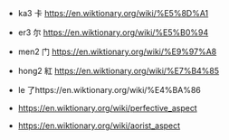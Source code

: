
 * ka3   卡 https://en.wiktionary.org/wiki/%E5%8D%A1
 * er3   尔 https://en.wiktionary.org/wiki/%E5%B0%94
 * men2  门 https://en.wiktionary.org/wiki/%E9%97%A8
 * hong2 紅 https://en.wiktionary.org/wiki/%E7%B4%85
 * le    了https://en.wiktionary.org/wiki/%E4%BA%86

 * https://en.wiktionary.org/wiki/perfective_aspect
 * https://en.wiktionary.org/wiki/aorist_aspect


<!-- vim: set autoindent expandtab sw=4 syntax=markdown: -->
